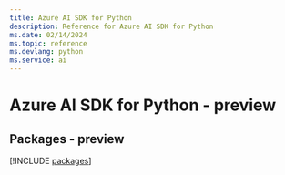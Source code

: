 ```yaml
---
title: Azure AI SDK for Python
description: Reference for Azure AI SDK for Python
ms.date: 02/14/2024
ms.topic: reference
ms.devlang: python
ms.service: ai
---
```

# Azure AI SDK for Python - preview
## Packages - preview
[!INCLUDE [packages](ai-index.md)]